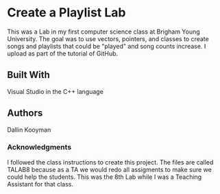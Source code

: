 # Create a Playlist Lab
This was a Lab in my first computer science class at Brigham Young University. The goal was to use vectors, pointers, and classes to create songs and playlists that could be "played" and song counts increase. I upload as part of the tutorial of GitHub.

## Built With
Visual Studio in the C++ language

## Authors
Dallin Kooyman

### Acknowledgments
I followed the class instructions to create this project. The files are called TALAB8 because as a TA we would redo all assigments to make sure we could help the students. This was the 8th Lab while I was a Teaching Assistant for that class.
